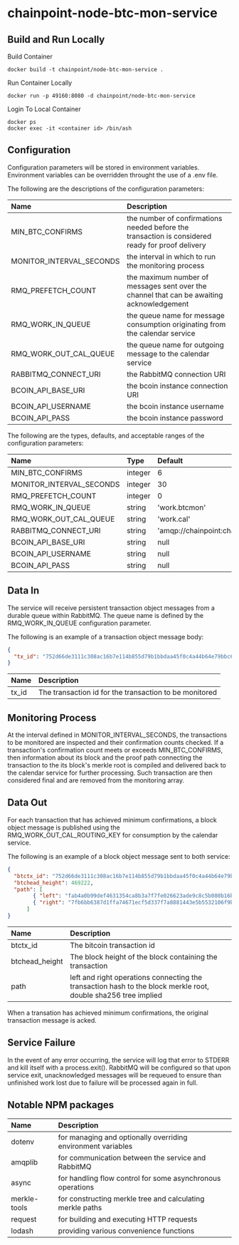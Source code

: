 # chainpoint-node-btc-mon-service

## Build and Run Locally

Build Container

```
docker build -t chainpoint/node-btc-mon-service .
```

Run Container Locally

```
docker run -p 49160:8080 -d chainpoint/node-btc-mon-service
```

Login To Local Container

```
docker ps
docker exec -it <container id> /bin/ash
```

## Configuration
Configuration parameters will be stored in environment variables. Environment variables can be overridden throught the use of a .env file. 

The following are the descriptions of the configuration parameters:

| Name           | Description  |
| :------------- |:-------------|
| MIN\_BTC\_CONFIRMS | the number of confirmations needed before the transaction is considered ready for proof delivery |
| MONITOR\_INTERVAL\_SECONDS | the interval in which to run the monitoring process |
| RMQ\_PREFETCH\_COUNT | the maximum number of messages sent over the channel that can be awaiting acknowledgement |
| RMQ\_WORK\_IN\_QUEUE     | the queue name for message consumption originating from the calendar service |
| RMQ\_WORK\_OUT\_CAL\_QUEUE       | the queue name for outgoing message to the calendar service | 
| RABBITMQ\_CONNECT\_URI       | the RabbitMQ connection URI | 
| BCOIN\_API\_BASE\_URI       | the bcoin instance connection URI | 
| BCOIN\_API\_USERNAME       | the bcoin instance username | 
| BCOIN\_API\_PASS       | the bcoin instance password | 

The following are the types, defaults, and acceptable ranges of the configuration parameters: 

| Name           | Type         | Default | Min | Max |
| :------------- |:-------------|:-------------|:---|:---|
| MIN\_BTC\_CONFIRMS      | integer      | 6 | 1 | 15 |
| MONITOR\_INTERVAL\_SECONDS      | integer      | 30 | 10 | 600 |
| RMQ\_PREFETCH\_COUNT      | integer      | 0 | | |
| RMQ\_WORK\_IN\_QUEUE      | string      | 'work.btcmon' | | |
| RMQ\_WORK\_OUT\_CAL\_QUEUE       | string      | 'work.cal' | | |
| RABBITMQ\_CONNECT\_URI       | string      | 'amqp://chainpoint:chainpoint@rabbitmq' |  | |
| BCOIN\_API\_BASE\_URI       | string      | null |  | |
| BCOIN\_API\_USERNAME       | string      | null |  | |
| BCOIN\_API\_PASS       | string      | null |  | |


## Data In
The service will receive persistent transaction object messages from a durable queue within RabbitMQ. The queue name is defined by the RMQ\_WORK\_IN\_QUEUE  configuration parameter.

The following is an example of a transaction object message body: 
```json
{
  "tx_id": "752d66de3111c308ac16b7e114b855d79b1bbdaa45f0c4a44b64e79bbc69bb78"
}
```
| Name | Description                                                            |
| :--- |:-----------------------------------------------------------------------|
| tx_id   | The transaction id for the transaction to be monitored |


## Monitoring Process
At the interval defined in MONITOR\_INTERVAL\_SECONDS, the transactions to be monitored are inspected and their confirmation counts checked. If a transaction's confirmation count meets or exceeds MIN\_BTC\_CONFIRMS, then information about its block and the proof path connecting the transaction to the its block's merkle root is compiled and delivered back to the calendar service for further processing. Such transaction are then considered final and are removed from the monitoring array.

## Data Out
For each transaction that has achieved minimum confirmations, a block object message is published using the RMQ\_WORK\_OUT\_CAL\_ROUTING\_KEY for consumption by the calendar service.

The following is an example of a block object message sent to both service: 
```json
{
  "btctx_id": "752d66de3111c308ac16b7e114b855d79b1bbdaa45f0c4a44b64e79bbc69bb78",
  "btchead_height": 469222,
  "path": [
        { "left": "fab4a0b99def4631354ca8b3a7f7fe026623ade9c8c5b080b16b2c744d2b9c7d" },
        { "right": "7fb6bb6387d1ffa74671ecf5d337f7a8881443e5b5532106f9bebb673dd72bc9" }
      ]
}
```
| Name             | Description                                                            |
| :--------------- |:-----------------------------------------------------------------------|
| btctx_id          | The bitcoin transaction id |
| btchead_height | The block height of the block containing the transaction |
| path | left and right operations connecting the transaction hash to the block merkle root, double sha256 tree implied |

When a transation has achieved minimum confirmations, the original transaction message is acked.

## Service Failure
In the event of any error occurring, the service will log that error to STDERR and kill itself with a process.exit(). RabbitMQ will be configured so that upon service exit, unacknowledged messages will be requeued to ensure than unfinished work lost due to failure will be processed again in full.


## Notable NPM packages
| Name         | Description                                                            |
| :---         |:-----------------------------------------------------------------------|
| dotenv       | for managing and optionally overriding environment variables |
| amqplib      | for communication between the service and RabbitMQ |
| async      | for handling flow control for some asynchronous operations |
| merkle-tools | for constructing merkle tree and calculating merkle paths |
| request | for building and executing HTTP requests |
| lodash | providing various convenience functions |

